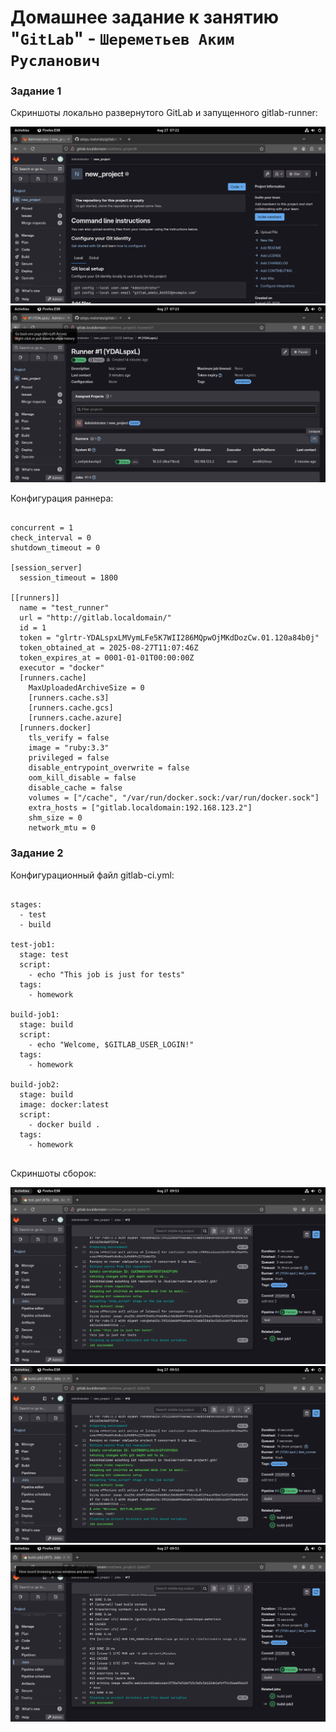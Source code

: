 # Домашнее задание к занятию "`GitLab`" - `Шереметьев Аким Русланович`



### Задание 1

Скриншоты локально развернутого GitLab и запущенного gitlab-runner:

![Screen1](/img/img1.png)
![Screen2](/img/img2.png)

Конфигурация раннера:

```

concurrent = 1
check_interval = 0
shutdown_timeout = 0

[session_server]
  session_timeout = 1800

[[runners]]
  name = "test_runner"
  url = "http://gitlab.localdomain/"
  id = 1
  token = "glrtr-YDALspxLMVymLFe5K7WII286MQpwOjMKdDozCw.01.120a84b0j"
  token_obtained_at = 2025-08-27T11:07:46Z
  token_expires_at = 0001-01-01T00:00:00Z
  executor = "docker"
  [runners.cache]
    MaxUploadedArchiveSize = 0
    [runners.cache.s3]
    [runners.cache.gcs]
    [runners.cache.azure]
  [runners.docker]
    tls_verify = false
    image = "ruby:3.3"
    privileged = false
    disable_entrypoint_overwrite = false
    oom_kill_disable = false
    disable_cache = false
    volumes = ["/cache", "/var/run/docker.sock:/var/run/docker.sock"]
    extra_hosts = ["gitlab.localdomain:192.168.123.2"]
    shm_size = 0
    network_mtu = 0

```

### Задание 2

Конфигурационный файл gitlab-ci.yml:

```

stages:
  - test
  - build

test-job1:
  stage: test
  script:
    - echo "This job is just for tests"
  tags:
    - homework

build-job1:
  stage: build
  script:
    - echo "Welcome, $GITLAB_USER_LOGIN!"
  tags:
    - homework

build-job2:
  stage: build
  image: docker:latest
  script:
    - docker build .
  tags:
    - homework


```

Скриншоты сборок:

![Screen3](/img/test1.png)
![Screen4](/img/build1.png)
![Screen5](/img/build2.png)
